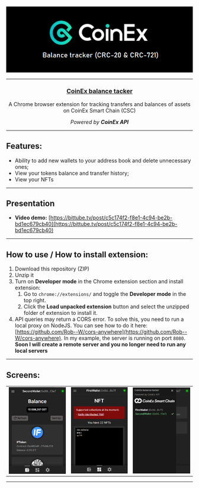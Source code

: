 <div>
  <p align="center">
    <img src="resources/images/projectImage.png" width="600px" alt="Project Logo" title="CoinEx balance tacker">
  <hr>
<h3 align="center"><u>CoinEx balance tacker</u></h3>
    <p align="center">A Chrome browser extension for tracking transfers and balances of assets on CoinEx Smart Chain (CSC)</p>
  <p align="center">
    <i>Powered by <b>CoinEx API</b></i>
  </p>
  <hr>
</div>



## Features:

- Ability to add new wallets to your address book and delete unnecessary ones;
- View your tokens balance and transfer history;
- View your NFTs

----------

## Presentation

- **Video demo:** [https://bittube.tv/post/c5c174f2-f8e1-4c94-be2b-bd1ec679cb40](https://bittube.tv/post/c5c174f2-f8e1-4c94-be2b-bd1ec679cb40)
----------

## How to use / How to install extension:

1. Download this repository (ZIP)
2. Unzip it
3. Turn on **Developer mode** in the Chrome extension section and install extension:
    1. Go to ```chrome://extensions/``` and toggle the **Developer mode** in the top right.
    2. Click the **Load unpacked extension** button and select the unzipped folder of extension to install it.
4. API queries may return a CORS error. To solve this, you need to run a local proxy on NodeJS. You can see how to do it here: [https://github.com/Rob--W/cors-anywhere](https://github.com/Rob--W/cors-anywhere). In my example, the server is running on port ```8080```. **Soon I will create a remote server and you no longer need to run any local servers**

----------

## Screens:

  <table>
  <tr>
    <td><img src="demo-Images/demo1.png"></td>
    <td><img src="demo-Images/demo2.png"></td>
    <td><img src="demo-Images/demo3.png"></td>
  </tr>
</table>

----------





